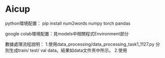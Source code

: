 # Aicup
python環境配置：
pip install num2words numpy torch pandas

google colab環境配置：見models中相關程式Environment部分

數據處理流程說明：
1.使用data_processing/data_processing_task1_1127.py 分別生成train/ test/ val data。結果如data文件夾中所示。
2.使用
